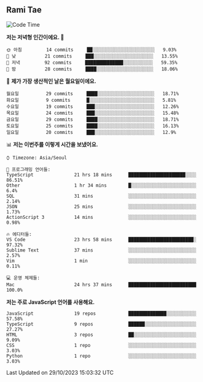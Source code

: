 ## Rami Tae

<!--START_SECTION:waka-->
![Code Time](http://img.shields.io/badge/Code%20Time-1%2C153%20hrs%2043%20mins-blue)

**저는 저녁형 인간이에요. 🦉** 

```text
🌞 아침         14 commits     ██░░░░░░░░░░░░░░░░░░░░░░░   9.03% 
🌆 낮　         21 commits     ███░░░░░░░░░░░░░░░░░░░░░░   13.55% 
🌃 저녁         92 commits     ██████████████░░░░░░░░░░░   59.35% 
🌙 밤　         28 commits     ████░░░░░░░░░░░░░░░░░░░░░   18.06%

```
📅 **제가 가장 생산적인 날은 월요일이에요.** 

```text
월요일          29 commits     ████░░░░░░░░░░░░░░░░░░░░░   18.71% 
화요일          9 commits      █░░░░░░░░░░░░░░░░░░░░░░░░   5.81% 
수요일          19 commits     ███░░░░░░░░░░░░░░░░░░░░░░   12.26% 
목요일          24 commits     ███░░░░░░░░░░░░░░░░░░░░░░   15.48% 
금요일          29 commits     ████░░░░░░░░░░░░░░░░░░░░░   18.71% 
토요일          25 commits     ████░░░░░░░░░░░░░░░░░░░░░   16.13% 
일요일          20 commits     ███░░░░░░░░░░░░░░░░░░░░░░   12.9%

```


📊 **저는 이번주를 이렇게 시간을 보냈어요.** 

```text
⌚︎ Timezone: Asia/Seoul

💬 프로그래밍 언어들: 
TypeScript               21 hrs 18 mins      █████████████████████░░░░   86.51% 
Other                    1 hr 34 mins        █░░░░░░░░░░░░░░░░░░░░░░░░   6.4% 
SQL                      31 mins             ░░░░░░░░░░░░░░░░░░░░░░░░░   2.14% 
JSON                     25 mins             ░░░░░░░░░░░░░░░░░░░░░░░░░   1.73% 
ActionScript 3           14 mins             ░░░░░░░░░░░░░░░░░░░░░░░░░   0.98%

🔥 에디터들: 
VS Code                  23 hrs 58 mins      ████████████████████████░   97.32% 
Sublime Text             37 mins             ░░░░░░░░░░░░░░░░░░░░░░░░░   2.57% 
Vim                      1 min               ░░░░░░░░░░░░░░░░░░░░░░░░░   0.11%

💻 운영 체제들: 
Mac                      24 hrs 37 mins      █████████████████████████   100.0%

```

**저는 주로 JavaScript 언어를 사용해요.** 

```text
JavaScript               19 repos            ██████████████░░░░░░░░░░░   57.58% 
TypeScript               9 repos             ██████░░░░░░░░░░░░░░░░░░░   27.27% 
HTML                     3 repos             ██░░░░░░░░░░░░░░░░░░░░░░░   9.09% 
CSS                      1 repo              ░░░░░░░░░░░░░░░░░░░░░░░░░   3.03% 
Python                   1 repo              ░░░░░░░░░░░░░░░░░░░░░░░░░   3.03%

```



 Last Updated on 29/10/2023 15:03:32 UTC
<!--END_SECTION:waka-->
